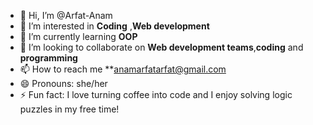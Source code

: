 - 👋 Hi, I’m @Arfat-Anam
- 👀 I’m interested in **Coding** ,**Web development**
- 🌱 I’m currently learning **OOP**
- 💞️ I’m looking to collaborate on **Web development teams**,**coding** and **programming**
- 📫 How to reach me **anamarfatarfat@gmail.com
- 😄 Pronouns: she/her
- ⚡ Fun fact: 
I love turning coffee into code and I enjoy solving logic puzzles in  my free time!
<!---
### Let's connect and build something amazing together!

[LinkedIn](https://www.linkedin.com/in/anam-arfat-arfat-634232305?trk=contact-info).

Arfat-Anam/Arfat-Anam is a ✨ special ✨ repository because its `README.md` (this file) appears on your GitHub profile.
You can click the Preview link to take a look at your changes.
--->
